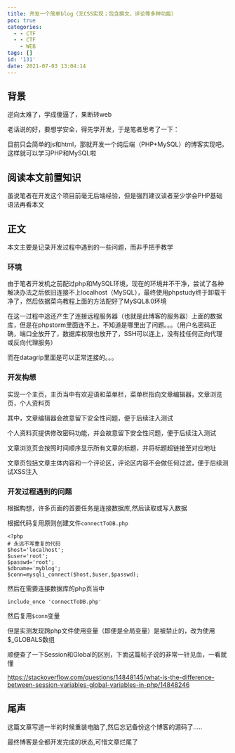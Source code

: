 ```yaml
---
title: 开发一个简单blog（无CSS实现；包含撰文，评论等多种功能）
poc: true
categories:
  - - CTF
  - - CTF
    - WEB
tags: []
id: '131'
date: 2021-07-03 13:04:14
---
```


## 背景

逆向太难了，学成傻逼了，果断转web

老话说的好，要想学安全，得先学开发，于是笔者思考了一下：

目前只会简单的js和html，那就开发一个纯后端（PHP+MySQL）的博客实现吧，这样就可以学习PHP和MySQL啦

## 阅读本文前置知识

虽说笔者在开发这个项目前毫无后端经验，但是强烈建议读者至少学会PHP基础语法再看本文

## 正文

本文主要是记录开发过程中遇到的一些问题，而非手把手教学

### 环境

由于笔者开发机之前配过php和MySQL环境，现在的环境并不干净，尝试了各种解决办法之后依旧连接不上localhost（MySQL），最终使用phpstudy终于卸载干净了，然后依据菜鸟教程上面的方法配好了MySQL8.0环境

在这一过程中途还产生了连接远程服务器（也就是此博客的服务器）上面的数据库，但是在phpstorm里面连不上，不知道是哪里出了问题。。。（用户名密码正确，端口全放开了，数据库权限也放开了，SSH可以连上，没有挂任何正向代理或反向代理服务）

而在datagrip里面是可以正常连接的。。。

### 开发构想

实现一个主页，主页当中有欢迎语和菜单栏，菜单栏指向文章编辑器，文章浏览页，个人资料页

其中，文章编辑器会故意留下安全性问题，便于后续注入测试

个人资料页提供修改密码功能，并会故意留下安全性问题，便于后续注入测试

文章浏览页会按照时间顺序显示所有文章的标题，并将标题超链接至对应地址

文章页包括文章主体内容和一个评论区，评论区内容不会做任何过滤，便于后续测试XSS注入

### 开发过程遇到的问题

根据构想，许多页面的首要任务是连接数据库,然后读取或写入数据

根据代码复用原则创建文件`connectToDB.php`

```
<?php
# 永远不写重复的代码
$host='localhost';
$user='root';
$passwd='root';
$dbname='myblog';
$conn=mysqli_connect($host,$user,$passwd);
```

然后在需要连接数据库的php页当中

`include_once 'connectToDB.php'`

然后复用`$conn`变量

但是实测发现跨php文件使用变量（即便是全局变量）是被禁止的，改为使用$\_GLOBALS数组

顺便查了一下Session和Global的区别，下面这篇帖子说的非常一针见血，一看就懂

https://stackoverflow.com/questions/14848145/what-is-the-difference-between-session-variables-global-variables-in-php/14848246

## 尾声

这篇文章写道一半的时候重装电脑了,然后忘记备份这个博客的源码了.....

最终博客是全都开发完成的状态,可惜文章烂尾了